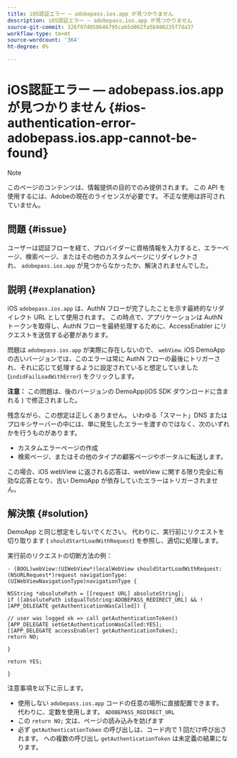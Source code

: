 ```yaml
---
title: iOS認証エラー — adobepass.ios.app が見つかりません
description: iOS認証エラー — adobepass.ios.app が見つかりません
source-git-commit: 326f97d058646795cab5d062fa5b980235f7da37
workflow-type: tm+mt
source-wordcount: '364'
ht-degree: 0%

---
```



# iOS認証エラー — adobepass.ios.app が見つかりません {#ios-authentication-error-adobepass.ios.app-cannot-be-found}

>[!NOTE]
>
>このページのコンテンツは、情報提供の目的でのみ提供されます。 この API を使用するには、Adobeの現在のライセンスが必要です。 不正な使用は許可されていません。

## 問題 {#issue}

ユーザーは認証フローを経て、プロバイダーに資格情報を入力すると、エラーページ、検索ページ、またはその他のカスタムページにリダイレクトされ、 `adobepass.ios.app` が見つからなかったか、解決されませんでした。

## 説明 {#explanation}

iOS `adobepass.ios.app` は、AuthN フローが完了したことを示す最終的なリダイレクト URL として使用されます。 この時点で、アプリケーションは AuthN トークンを取得し、AuthN フローを最終処理するために、AccessEnabler にリクエストを送信する必要があります。

問題は `adobepass.ios.app` が実際に存在しないので、 `webView`. iOS DemoApp の古いバージョンでは、このエラーは常に AuthN フローの最後にトリガーされ、それに応じて処理するように設定されていると想定していました (`indidFailLoadWithError`) をクリックします。

**注意：** この問題は、後のバージョンの DemoApp(iOS SDK ダウンロードに含まれる ) で修正されました。

残念ながら、この想定は正しくありません。 いわゆる「スマート」DNS またはプロキシサーバーの中には、単に発生したエラーを渡すのではなく、次のいずれかを行うものがあります。 

- カスタムエラーページの作成
- 検索ページ、またはその他のタイプの顧客ページやポータルに転送します。

この場合、iOS webView に返される応答は、webView に関する限り完全に有効な応答となり、古い DemoApp が依存していたエラーはトリガーされません。

## 解決策 {#solution}

DemoApp と同じ想定をしないでください。 代わりに、実行前にリクエストを切り取ります ( `shouldStartLoadWithRequest`) を参照し、適切に処理します。

実行前のリクエストの切断方法の例：

```obj-c
- (BOOL)webView:(UIWebView*)localWebView shouldStartLoadWithRequest:(NSURLRequest*)request navigationType:(UIWebViewNavigationType)navigationType {

NSString *absolutePath = [[request URL] absoluteString]; 
if ([absolutePath isEqualToString:ADOBEPASS_REDIRECT_URL] && ![APP_DELEGATE getAuthenticationWasCalled]) {

// user was logged ok => call getAuthenticationToken() 
[APP_DELEGATE setGetAuthenticationWasCalled:YES]; 
[[APP_DELEGATE accessEnabler] getAuthenticationToken];
return NO;

}

return YES;

}
```

注意事項を以下に示します。

- 使用しない `adobepass.ios.app` コードの任意の場所に直接配置できます。 代わりに、定数を使用します。 `ADOBEPASS_REDIRECT_URL`
- この `return NO;` 文は、ページの読み込みを妨げます
- 必ず `getAuthenticationToken` の呼び出しは、コード内で 1 回だけ呼び出されます。 への複数の呼び出し `getAuthenticationToken` は未定義の結果になります。

